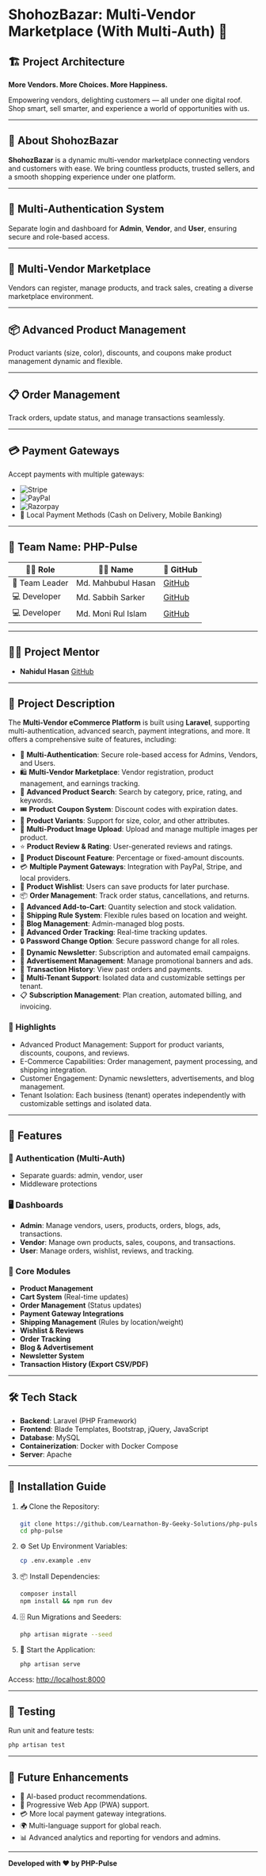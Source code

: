 # ShohozBazar: Multi-Vendor Marketplace (With Multi-Auth) 🏬

## 🏗️ Project Architecture

**More Vendors. More Choices. More Happiness.**

Empowering vendors, delighting customers — all under one digital roof. Shop smart, sell smarter, and experience a world of opportunities with us.

---

## 📖 About ShohozBazar

**ShohozBazar** is a dynamic multi-vendor marketplace connecting vendors and customers with ease. We bring countless products, trusted sellers, and a smooth shopping experience under one platform.

---

## 🔐 Multi-Authentication System

Separate login and dashboard for **Admin**, **Vendor**, and **User**, ensuring secure and role-based access.

---

## 🏬 Multi-Vendor Marketplace

Vendors can register, manage products, and track sales, creating a diverse marketplace environment.

---

## 📦 Advanced Product Management

Product variants (size, color), discounts, and coupons make product management dynamic and flexible.

---

## 📋 Order Management

Track orders, update status, and manage transactions seamlessly.

---

## 💳 Payment Gateways

Accept payments with multiple gateways:

- ![Stripe](https://img.shields.io/badge/Stripe-008CDD?style=for-the-badge&logo=stripe&logoColor=white)
- ![PayPal](https://img.shields.io/badge/PayPal-00457C?style=for-the-badge&logo=paypal&logoColor=white)
- ![Razorpay](https://img.shields.io/badge/Razorpay-3772FF?style=for-the-badge&logo=razorpay&logoColor=white)
- 🏦 Local Payment Methods (Cash on Delivery, Mobile Banking)

---

## 👥 Team Name: PHP-Pulse

| 🧑‍💻 Role         | 🧑‍🎓 Name                | 🔗 GitHub                           |
|--------------|---------------------|----------------------------------|
| 👑 Team Leader  | Md. Mahbubul Hasan  | [GitHub](https://github.com/mahbub14) |
| 💻 Developer    | Md. Sabbih Sarker   | [GitHub](https://github.com/skrsabbih) |
| 💻 Developer    | Md. Moni Rul Islam  | [GitHub](https://github.com/md-moni-rul-islam) |

---

## 🧑‍🏫 Project Mentor

- **Nahidul Hasan** [GitHub](https://github.com/nahidulhasan)

---

## 📝 Project Description

The **Multi-Vendor eCommerce Platform** is built using **Laravel**, supporting multi-authentication, advanced search, payment integrations, and more. It offers a comprehensive suite of features, including:

- 🔐 **Multi-Authentication**: Secure role-based access for Admins, Vendors, and Users.
- 🛍️ **Multi-Vendor Marketplace**: Vendor registration, product management, and earnings tracking.
- 🔎 **Advanced Product Search**: Search by category, price, rating, and keywords.
- 🎟️ **Product Coupon System**: Discount codes with expiration dates.
- 🎨 **Product Variants**: Support for size, color, and other attributes.
- 📸 **Multi-Product Image Upload**: Upload and manage multiple images per product.
- ⭐ **Product Review & Rating**: User-generated reviews and ratings.
- 🎯 **Product Discount Feature**: Percentage or fixed-amount discounts.
- 💳 **Multiple Payment Gateways**: Integration with PayPal, Stripe, and local providers.
- 💖 **Product Wishlist**: Users can save products for later purchase.
- 📦 **Order Management**: Track order status, cancellations, and returns.
- 🛒 **Advanced Add-to-Cart**: Quantity selection and stock validation.
- 🚚 **Shipping Rule System**: Flexible rules based on location and weight.
- 📰 **Blog Management**: Admin-managed blog posts.
- 📍 **Advanced Order Tracking**: Real-time tracking updates.
- 🔒 **Password Change Option**: Secure password change for all roles.
- 📧 **Dynamic Newsletter**: Subscription and automated email campaigns.
- 📢 **Advertisement Management**: Manage promotional banners and ads.
- 🧾 **Transaction History**: View past orders and payments.
- 🏢 **Multi-Tenant Support**: Isolated data and customizable settings per tenant.
- 📋 **Subscription Management**: Plan creation, automated billing, and invoicing.

### 🚀 Highlights

- Advanced Product Management: Support for product variants, discounts, coupons, and reviews.
- E-Commerce Capabilities: Order management, payment processing, and shipping integration.
- Customer Engagement: Dynamic newsletters, advertisements, and blog management.
- Tenant Isolation: Each business (tenant) operates independently with customizable settings and isolated data.

---

## 🌟 Features

### 🔐 Authentication (Multi-Auth)
- Separate guards: admin, vendor, user
- Middleware protections

### 🖥️ Dashboards
- **Admin**: Manage vendors, users, products, orders, blogs, ads, transactions.
- **Vendor**: Manage own products, sales, coupons, and transactions.
- **User**: Manage orders, wishlist, reviews, and tracking.

### 🛒 Core Modules
- **Product Management**
- **Cart System** (Real-time updates)
- **Order Management** (Status updates)
- **Payment Gateway Integrations**
- **Shipping Management** (Rules by location/weight)
- **Wishlist & Reviews**
- **Order Tracking**
- **Blog & Advertisement**
- **Newsletter System**
- **Transaction History (Export CSV/PDF)**

---

## 🛠️ Tech Stack

- **Backend**: Laravel (PHP Framework)
- **Frontend**: Blade Templates, Bootstrap, jQuery, JavaScript
- **Database**: MySQL
- **Containerization**: Docker with Docker Compose
- **Server**: Apache

---

## 🧰 Installation Guide

1. 📥 Clone the Repository:
   ```bash
   git clone https://github.com/Learnathon-By-Geeky-Solutions/php-pulse.git
   cd php-pulse
   ```

2. ⚙️ Set Up Environment Variables:
   ```bash
   cp .env.example .env
   ```

3. 📦 Install Dependencies:
   ```bash
   composer install
   npm install && npm run dev
   ```

4. 🗄️ Run Migrations and Seeders:
   ```bash
   php artisan migrate --seed
   ```

5. 🚀 Start the Application:
   ```bash
   php artisan serve
   ```

Access: [http://localhost:8000](http://localhost:8000)

---

## 🧪 Testing

Run unit and feature tests:
```bash
php artisan test
```

---

## 🔮 Future Enhancements

- 🧠 AI-based product recommendations.
- 📱 Progressive Web App (PWA) support.
- 💳 More local payment gateway integrations.
- 🌍 Multi-language support for global reach.
- 📊 Advanced analytics and reporting for vendors and admins.

---

**Developed with ❤️ by PHP-Pulse**


